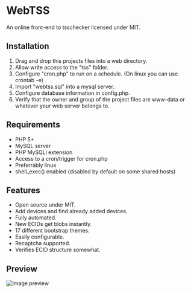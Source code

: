 # WebTSS
An online front-end to tsschecker licensed under MIT.

## Installation
1. Drag and drop this projects files into a web directory.
2. Allow write access to the "tss" folder.
3. Configure "cron.php" to run on a schedule. (On linux you can use crontab -e)
4. Import "webtss.sql" into a mysql server.
5. Configure database information in config.php.
6. Verify that the owner and group of the project files are www-data or whatever your web server belongs to.

## Requirements
- PHP 5+
- MySQL server
- PHP MySQLi extension
- Access to a cron/trigger for cron.php
- Preferrably linux
- shell_exec() enabled (disabled by default on some shared hosts)

## Features
- Open source under MIT.
- Add devices and find already added devices.
- Fully automated.
- New ECIDs get blobs instantly.
- 17 different bootstrap themes.
- Easily configurable.
- Recaptcha supported.
- Verifies ECID structure somewhat.

## Preview
![Image preview](http://i.imgur.com/ssHPknd.png)
